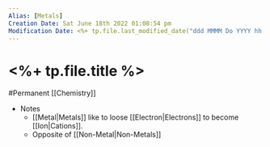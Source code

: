 ```yaml
---
Alias: [Metals]
Creation Date: Sat June 18th 2022 01:08:54 pm 
Modification Date: <%+ tp.file.last_modified_date("ddd MMMM Do YYYY hh:mm:ss a") %>
---
```

# <%+ tp.file.title %>
#Permanent [[Chemistry]]

- Notes
	- [[Metal|Metals]] like to loose [[Electron|Electrons]] to become [[Ion|Cations]].
	- Opposite of [[Non-Metal|Non-Metals]]